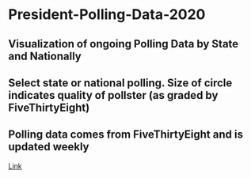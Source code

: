 # President-Polling-Data-2020
## Visualization of ongoing Polling Data by State and Nationally
## Select state or national polling. Size of circle indicates quality of pollster (as graded by FiveThirtyEight)
## Polling data comes from FiveThirtyEight and is updated weekly

[Link](https://egrinman.shinyapps.io/Polling/)
